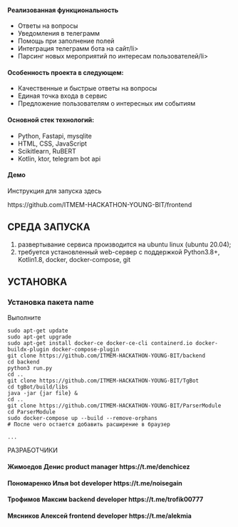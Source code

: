 <h4>Реализованная функциональность</h4>
<ul>
    <li>Ответы на вопросы</li>
    <li>Уведомления в телеграмм</li>
    <li>Помощь при заполнение полей</li>
    <li>Интеграция телеграмм бота на сайт/li>
    <li>Парсинг новых мероприятий по интересам пользователей/li>
</ul> 
<h4>Особенность проекта в следующем:</h4>
<ul>
 <li>Качественные и быстрые ответы на вопросы</li>
 <li>Единая точка входа в сервис</li>
 <li>Предложение пользователям о интересных им событиям</li>  
 </ul>
<h4>Основной стек технологий:</h4>
<ul>
  <li>Python, Fastapi, mysqlite</li>
	<li>HTML, CSS, JavaScript</li>
	<li>Scikitlearn, RuBERT</li>
	<li>Kotlin, ktor, telegram bot api</li>
 </ul>
<h4>Демо</h4>
<p>Инструкция для запуска здесь</p>
<p>https://github.com/ITMEM-HACKATHON-YOUNG-BIT/frontend</p>




СРЕДА ЗАПУСКА
------------
1) развертывание сервиса производится на ubuntu linux (ubuntu 20.04);
2) требуется установленный web-сервер с поддержкой Python3.8+, Kotlin1.8, docker, docker-compose, git


УСТАНОВКА
------------
### Установка пакета name

Выполните 
~~~
sudo apt-get update
sudo apt-get upgrade
sudo apt-get install docker-ce docker-ce-cli containerd.io docker-buildx-plugin docker-compose-plugin
git clone https://github.com/ITMEM-HACKATHON-YOUNG-BIT/backend
cd backend
python3 run.py
cd ..
git clone https://github.com/ITMEM-HACKATHON-YOUNG-BIT/TgBot
cd tgBot/build/libs
java -jar {jar file} &
cd ..
git clone https://github.com/ITMEM-HACKATHON-YOUNG-BIT/ParserModule
cd ParserModule
sudo docker-compose up --build --remove-orphans
# После чего остается добавить расширение в браузер

...
~~~

РАЗРАБОТЧИКИ

<h4>Жимоедов Денис product manager https://t.me/denchicez </h4>
<h4>Пономаренко Илья bot developer https://t.me/noisegain </h4>
<h4>Трофимов Максим backend developer https://t.me/trofik00777 </h4>
<h4>Мясников Алексей frontend developer https://t.me/alekmia </h4>



